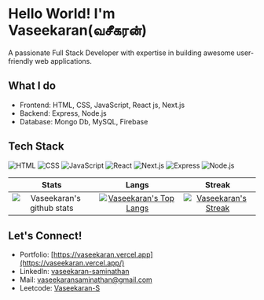 # Hello World! I'm Vaseekaran(வசீகரன்)

A passionate Full Stack Developer with expertise in building awesome user-friendly web applications.

## What I do

- Frontend: HTML, CSS, JavaScript, React js, Next.js
- Backend: Express, Node.js
- Database: Mongo Db, MySQL, Firebase
## Tech Stack

![HTML](https://img.shields.io/badge/-HTML-333333?style=flat&logo=html5)
![CSS](https://img.shields.io/badge/-CSS-333333?style=flat&logo=css3)
![JavaScript](https://img.shields.io/badge/-JavaScript-333333?style=flat&logo=javascript)
![React](https://img.shields.io/badge/-React-333333?style=flat&logo=react)
![Next.js](https://img.shields.io/badge/-Next.js-333333?style=flat&logo=next.js)
![Express](https://img.shields.io/badge/-Express-333333?style=flat&logo=express)
![Node.js](https://img.shields.io/badge/-Node.js-333333?style=flat&logo=node.js)


|  Stats      | Langs           | Streak  |
|:-------------:|:-------------:|:-----:|
| ![Vaseekaran's github stats](https://github-readme-stats.vercel.app/api?username=Vaseekaran-S&show_icons=true&title_color=74ff0a&icon_color=74ff0a&text_color=9f9f9f&bg_color=2D2D2D) | [![Vaseekaran's Top Langs](https://github-readme-stats.vercel.app/api/top-langs/?username=Vaseekaran-S&layout=compact&title_color=74ff0a&icon_color=74ff0a&text_color=9f9f9f&bg_color=2D2D2D)](https://github.com/Vaseekaran-S?tab=repositories) | [![Vaseekaran's Streak](https://github-readme-streak-stats.herokuapp.com?user=Vaseekaran-S&theme=dark&date_format=M%20j%5B%2C%20Y%5D&ring=74FF0A&background=2D2D2D&currStreakLabel=74FF0A&fire=74FF0A&sideLabels=74FF0A)](https://git.io/streak-stats) |

## Let's Connect!

- Portfolio: [https://vaseekaran.vercel.app](https://vaseekaran.vercel.app/)
- LinkedIn: [vaseekaran-saminathan](https://www.linkedin.com/in/vaseekaran-saminathan/)
- Mail: [vaseekaransaminathan@gmail.com](mailto:vaseekaransaminathan@gmail.com)
- Leetcode: [Vaseekaran-S](https://leetcode.com/Vaseekaran-S/)
